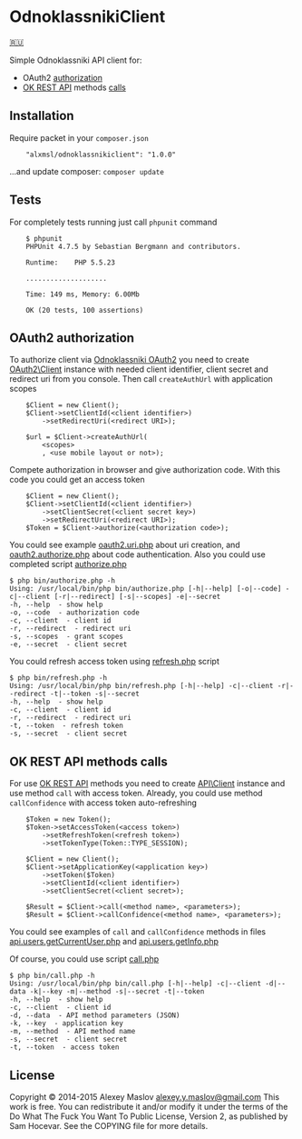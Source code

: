 OdnoklassnikiClient
===================

[🇷🇺](/README.md)

Simple Odnoklassniki API client for:

* OAuth2 [authorization](#oauth2)
* [OK REST API](http://apiok.ru/wiki/display/api/Odnoklassniki+REST+API) methods [calls](#api)

Installation
-------

Require packet in your `composer.json`

```
    "alxmsl/odnoklassnikiclient": "1.0.0"
```

...and update composer: `composer update`

Tests
---

For completely tests running just call `phpunit` command

```
    $ phpunit
    PHPUnit 4.7.5 by Sebastian Bergmann and contributors.
    
    Runtime:	PHP 5.5.23
    
    ....................
    
    Time: 149 ms, Memory: 6.00Mb
    
    OK (20 tests, 100 assertions)
```

## <a name="oauth2"></a> OAuth2 authorization

To authorize client via [Odnoklassniki OAuth2](http://apiok.ru/wiki/display/api/Authorization+OAuth+2.0) you need to 
 create [OAuth2\Client](/source/OAuth2/Client.php) instance with needed client identifier, client secret and redirect 
 uri from you console. Then call `createAuthUrl` with application scopes

```
    $Client = new Client();
    $Client->setClientId(<client identifier>)
        ->setRedirectUri(<redirect URI>);
    
    $url = $Client->createAuthUrl(
        <scopes>
        , <use mobile layout or not>);
```

Compete authorization in browser and give authorization code. With this code you could get an access token

```
    $Client = new Client();
    $Client->setClientId(<client identifier>)
        ->setClientSecret(<client secret key>)
        ->setRedirectUri(<redirect URI>);
    $Token = $Client->authorize(<authorization code>);
```

You could see example [oauth2.uri.php](/examples/oauth2.uri.php) about uri creation, and
 [oauth2.authorize.php](/examples/oauth2.authorize.php) about code authentication. Also you could use completed 
 script [authorize.php](/bin/authorize.php)

```
$ php bin/authorize.php -h
Using: /usr/local/bin/php bin/authorize.php [-h|--help] [-o|--code] -c|--client [-r|--redirect] [-s|--scopes] -e|--secret
-h, --help  - show help
-o, --code  - authorization code
-c, --client  - client id
-r, --redirect  - redirect uri
-s, --scopes  - grant scopes
-e, --secret  - client secret
```

You could refresh access token using [refresh.php](/bin/refresh.php) script

```
$ php bin/refresh.php -h
Using: /usr/local/bin/php bin/refresh.php [-h|--help] -c|--client -r|--redirect -t|--token -s|--secret
-h, --help  - show help
-c, --client  - client id
-r, --redirect  - redirect uri
-t, --token  - refresh token
-s, --secret  - client secret
```

## <a name="api"></a> OK REST API methods calls

For use [OK REST API](http://apiok.ru/wiki/display/api/Odnoklassniki+REST+API) methods you need to create 
 [API\Client](/source/API/Client.php) instance and use method `call` with access token. Already, you could use method
 `callConfidence` with access token auto-refreshing 

```
    $Token = new Token();
    $Token->setAccessToken(<access token>)
        ->setRefreshToken(<refresh token>)
        ->setTokenType(Token::TYPE_SESSION);
    
    $Client = new Client();
    $Client->setApplicationKey(<application key>)
        ->setToken($Token)
        ->setClientId(<client identifier>)
        ->setClientSecret(<client secret>);
    
    $Result = $Client->call(<method name>, <parameters>);
    $Result = $Client->callConfidence(<method name>, <parameters>);
```

You could see examples of `call` and `callConfidence` methods in files 
 [api.users.getCurrentUser.php](/examples/api.users.getCurrentUser.php) and 
 [api.users.getInfo.php](/examples/api.users.getInfo.php)

Of course, you could use script [call.php](/bin/call.php)
 
```
$ php bin/call.php -h
Using: /usr/local/bin/php bin/call.php [-h|--help] -c|--client -d|--data -k|--key -m|--method -s|--secret -t|--token
-h, --help  - show help
-c, --client  - client id
-d, --data  - API method parameters (JSON)
-k, --key  - application key
-m, --method  - API method name
-s, --secret  - client secret
-t, --token  - access token
```

License
-------

Copyright © 2014-2015 Alexey Maslov <alexey.y.maslov@gmail.com>
This work is free. You can redistribute it and/or modify it under the
terms of the Do What The Fuck You Want To Public License, Version 2,
as published by Sam Hocevar. See the COPYING file for more details.
